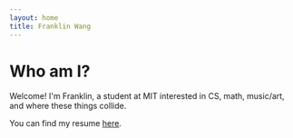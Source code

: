 ```yaml
---
layout: home
title: Franklin Wang
---
```


# Who am I?
Welcome! I'm Franklin, a student at MIT interested in CS, math, music/art, and where these things collide. 

You can find my resume [here](resume.pdf).
